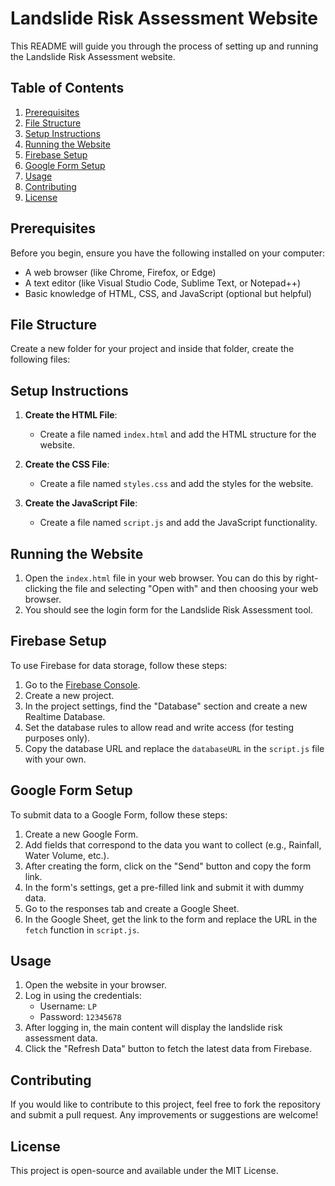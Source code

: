 # Landslide Risk Assessment Website

This README will guide you through the process of setting up and running the Landslide Risk Assessment website.

## Table of Contents
1. [Prerequisites](#prerequisites)
2. [File Structure](#file-structure)
3. [Setup Instructions](#setup-instructions)
4. [Running the Website](#running-the-website)
5. [Firebase Setup](#firebase-setup)
6. [Google Form Setup](#google-form-setup)
7. [Usage](#usage)
8. [Contributing](#contributing)
9. [License](#license)

## Prerequisites

Before you begin, ensure you have the following installed on your computer:

- A web browser (like Chrome, Firefox, or Edge)
- A text editor (like Visual Studio Code, Sublime Text, or Notepad++)
- Basic knowledge of HTML, CSS, and JavaScript (optional but helpful)

## File Structure

Create a new folder for your project and inside that folder, create the following files:


## Setup Instructions

1. **Create the HTML File**:
   - Create a file named `index.html` and add the HTML structure for the website.

2. **Create the CSS File**:
   - Create a file named `styles.css` and add the styles for the website.

3. **Create the JavaScript File**:
   - Create a file named `script.js` and add the JavaScript functionality.

## Running the Website

1. Open the `index.html` file in your web browser. You can do this by right-clicking the file and selecting "Open with" and then choosing your web browser.
2. You should see the login form for the Landslide Risk Assessment tool.

## Firebase Setup

To use Firebase for data storage, follow these steps:

1. Go to the [Firebase Console](https://console.firebase.google.com/).
2. Create a new project.
3. In the project settings, find the "Database" section and create a new Realtime Database.
4. Set the database rules to allow read and write access (for testing purposes only).
5. Copy the database URL and replace the `databaseURL` in the `script.js` file with your own.

## Google Form Setup

To submit data to a Google Form, follow these steps:

1. Create a new Google Form.
2. Add fields that correspond to the data you want to collect (e.g., Rainfall, Water Volume, etc.).
3. After creating the form, click on the "Send" button and copy the form link.
4. In the form's settings, get a pre-filled link and submit it with dummy data.
5. Go to the responses tab and create a Google Sheet.
6. In the Google Sheet, get the link to the form and replace the URL in the `fetch` function in `script.js`.

## Usage

1. Open the website in your browser.
2. Log in using the credentials:
   - Username: `LP`
   - Password: `12345678`
3. After logging in, the main content will display the landslide risk assessment data.
4. Click the "Refresh Data" button to fetch the latest data from Firebase.

## Contributing

If you would like to contribute to this project, feel free to fork the repository and submit a pull request. Any improvements or suggestions are welcome!

## License

This project is open-source and available under the MIT License.
